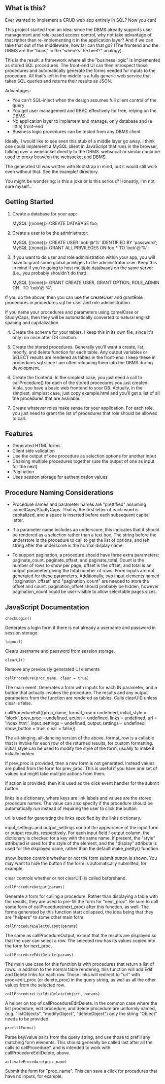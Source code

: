 What is this?
-------------
Ever wanted to implement a CRUD web app entirely in SQL?  Now you can!

This project started from an idea:  since the DBMS already supports user
management and role-based access control, why not take advantage of that rather
than re-implementing it in the application layer?  And if we can take that out
of the middleware, how far can that go?  (The frontend and the DBMS are the
"buns" in the "where's the beef?" analogy).

This is the result:  a framework where all the "business logic" is implemented
as stored SQL procedures.  The front-end UI can then introspect those
procedures and automatically generate the forms needed for inputs to the
procedure.  All that's left in the middle is a fully generic web service that
takes SQL queries and returns their results as JSON.

Advantages:
 * You can't SQL-inject when the design assumes full client control of the query
 * You get user management and RBAC effectively for free, relying on the DBMS
 * No application layer to implement and manage, only database and (a little) front-end
 * Business logic procedures can be tested from any DBMS client

Ideally, I would like to see even this stub of a middle layer go away.  I think
one could implement a MySQL client in JavaScript that runs in the browser,
talking over a websocket directly to the DBMS.  websocat or similar could be
used to proxy between the websocket and DBMS.

The generated UI was written with Bootstrap in mind, but it would still work
even without that.  See the example/ directory.

You might be wondering: is this a joke or is this serious?  Honestly, I'm not
sure myself...

Getting Started
---------------
1) Create a database for your app:

    MySQL [(none)]> CREATE DATABASE foo;

2) Create a user to be the administrator:

    MySQL [(none)]> CREATE USER 'bob'@'%' IDENTIFIED BY 'password';
    MySQL [(none)]> GRANT ALL PRIVILEGES ON foo.* TO 'bob'@'%';

3) If you want to do user and role administration within your app, you will
have to grant some global priviliges to the administrator user.  Keep this in
mind if you're going to host multiple databases on the same server (i.e., you
probably shouldn't do that):

    MySQL [(none)]> GRANT CREATE USER, GRANT OPTION, ROLE_ADMIN ON *.* TO 'bob'@'%';

If you do the above, then you can use the createUser and grantRole procedures
in procedures.sql for user and role administration.

If you name your procedures and parameters using camelCase or StudlyCaps, then
they will be automatically converted to natural english spacing and
capitalization.

4) Create the schema for your tables.  I keep this in its own file, since it's
only run once after DB creation.

5) Create the stored procedures.  Generally you'll want a create, list, modify,
and delete function for each table.  Any output variables or SELECT results are
rendered as tables in the front-end.  I keep these in procedures.sql since I am
often reloading them into the DBMS during development.

6) Create the frontend.  In the simplest case, you just need a call to
callProcedure() for each of the stored procedures you just created.  Viola, you
have a basic web frontend to your DB.  Actually, in the simplest, simplest
case, just copy example.html and you'll get a list of all the procedures that
are available.

7) Create whatever roles make sense for your application.  For each role, you
just need to grant the list of procedures that role should be allowed to call.

Features
--------
* Generated HTML forms
* Client side validation
* Use the output of one procedure as selection options for another input
* Chaining multiple procedures together (use the output of one as input for the next)
* Pagination
* Uses session storage for authentication values

Procedure Naming Considerations
-------------------------------
* Procedure names and parameter names are "prettified" assuming
  camelCaps/StudlyCaps.  That is, the first letter of each word is capitalized,
  and a space is inserted before each subsequent capital letter.

* If a parameter name includes an underscore, this indicates that it should be
  rendered as a selection rather than a text box.  The string before the
  understore is the procedure to call to get the list of options, and teh
  string after the underscore is the normal display name.

* To support pagination, a procedure should have three extra parameters:
  paginate_count, paginate_offset, and paginate_total.  Count is the number of
  rows to show per page, offset is the offset, and total is an output parameter
  giving the total number of rows.  Form inputs are not generated for these
  parameters.  Additionally, two input elements named "pagination_offset" and
  "pagination_count" are needed to store the offset and count.
  pagination_offset should probably be hidden, however pagination_count could
  be user-visible to allow selectable pages sizes.

JavaScript Documentation
------------------------
    checkLogin()

Generates a login form if there is not already a username and password in session storage.

    logout()

Clears username and password from session storage.

    clearUI()

Remove any previously generated UI elements

    callProcedure(proc_name, clear = true)

The main event.  Generates a form with inputs for each IN parameter, and a
button that actually invokes the procedure.  The results and any output
parameters from the function are rendered as tables.  Calls clearUI() unless
clear is false.

callProcedureFull({proc_name,
                  format_row = undefined,
                  initial_style = 'block',
                  prev_proc = undefined,
                  action = undefined,
                  links = undefined,
                  url = 'index.html',
                  input_settings = undefined,
                  output_settings = undefined,
                  show_button = true,
                  clear = false})

The all-singing, all-dancing version of the above.  format_row is a callable
that is invoke for each row of the returned results, for custom formatting.
initial_style can be used to modify the style of the form, usually to make it
initially hidden.

If prev_proc is provided, then a new form is not generated.  Instead values are
pulled from the form for prev_proc.  This is useful if you have one set of
values but might take mulitple actions from them.

If action is provided, then it is used as the click event handler for the
submit button.

links is a dictionary, where keys are link labels and values are the stored
procedure names.  The value can also specify if the procedure should be
automatically run instead of requiring the user to click the button.

url is used for generating the links specified by the links dictionary.

input_settings and output_settings control the appearance of the input form or
output results, respectively.  For each input field / output column, the
dictionary is checked for a key with the same name.  If present, the "style"
attributed is used for the style of the element, and the "display" attribute is
used for the displayed name, rather than the default make_pretty() function.

show_button controls whether or not the form submit button is shown.  You may
want to hide the button if the form is automatically submitted, for example.

clear controls whether or not clearUI() is called beforehand.

    callProcedureOutput(params)

Generate a form for calling a procedure.  Rather than displaying a table with
the results, they are used to pre-fill the form for "next_proc".  Be sure to
call some form of callProcedure(next_proc) after this function, as well.  The
forms generated by this function start collapsed, the idea being that they are
"helpers" to some other main form.

    callProcedureSelectOutput(params)

The same as callProcedureOutput, except that the results are displayed so that
the user can select a row.  The selected row has its values copied into the
form for next_proc.

    callProcedureEditDelete(params)

The main use case for this function is with procedures that return a list of
rows.  In addition to the normal table rendering, this function will add Edit
and Delete links for each row.  Those links will redirect to "url" with
proc=edit_proc (or delete_proc) in the query string, as well as all the other
values from the selected row.

    callProcedureListEditDelete(object, params)

A helper on top of callProcedureEditDelete.  In the common case where the list
procedure, edit procedure, and delete procedure are uniformly named, (e.g.
"listObjects", "modifyObject", "deleteObject") only the string "Object" needs
to be provided.

    prefillForms()

Parse key/value pairs from the query string, and use those to prefill any
matching form elements.  This should generally be called last after all the
calls to callProcedure*, and is intended to work with callProcedureEditDelete,
above.

    activateProcedure(proc_name)

Submit the form for "proc_name".  This can save a click for procedures that
have no inputs, for example.
